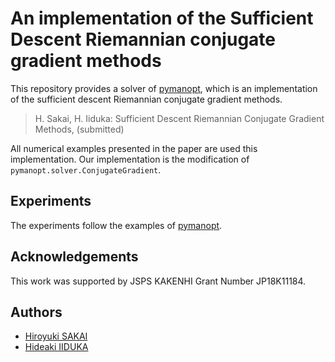 # An implementation of the Sufficient Descent Riemannian conjugate gradient methods

This repository provides a solver of [pymanopt](https://github.com/pymanopt/pymanopt),
which is an implementation of the sufficient descent Riemannian conjugate gradient methods.

> H. Sakai, H. Iiduka: Sufficient Descent Riemannian Conjugate Gradient Methods, (submitted)

All numerical examples presented in the paper are used this implementation.
Our implementation is the modification of `pymanopt.solver.ConjugateGradient`.

## Experiments
The experiments follow the examples of [pymanopt](https://github.com/pymanopt/pymanopt/tree/master/examples).

## Acknowledgements
This work was supported by JSPS KAKENHI Grant Number JP18K11184.

## Authors
  * [Hiroyuki SAKAI](https://orcid.org/my-orcid)
  * [Hideaki IIDUKA](https://iiduka.net)
